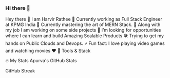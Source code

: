 ### Hi there 👋

Hey there 👋 I am Harvir Rathee
🔭 Currently working as Full Stack Engineer at KPMG India
🚀 Currently mastering the art of MERN Stack.
🚧 Along with my job I am working on some side projects
👯 I’m looking for opportunities where I can learn and build Amazing Scalable Products
🛠 Trying to get my hands on Public Clouds and Devops.
⚡ Fun fact: I love playing video games and watching movies ❤️
🔧 Tools & Stack
            

🔥 My Stats
 Apurva's GitHub Stats
 
GitHub Streak



<!--
**rathiharvir/rathiharvir** is a ✨ _special_ ✨ repository because its `README.md` (this file) appears on your GitHub profile.

Here are some ideas to get you started:

- 🔭 I’m currently working on ...
- 🌱 I’m currently learning ...
- 👯 I’m looking to collaborate on ...
- 🤔 I’m looking for help with ...
- 💬 Ask me about ...
- 📫 How to reach me: ...
- 😄 Pronouns: ...
- ⚡ Fun fact: ...
-->
